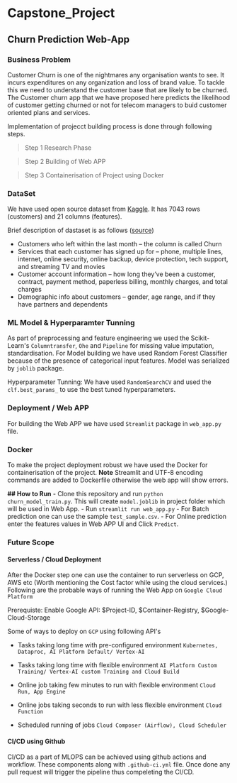 # Capstone_Project
## Churn Prediction Web-App

### Business Problem
Customer Churn is one of the nightmares any organisation wants to see. It incurs expenditures on any organization and loss of brand value. 
To tackle this we need to understand the customer base that are likely to be churned. 
The Customer churn app that we have proposed here predicts the likelihood of customer getting churned or not for telecom managers to buid customer oriented plans and services.

Implementation of projecct building process is done through following steps.

> Step 1 Research Phase

> Step 2 Building of Web APP

> Step 3 Containerisation of Project using Docker


### DataSet
 We have used open source dataset from [Kaggle](https://www.kaggle.com/blastchar/telco-customer-churn). It has 7043 rows (customers) and 21 columns (features).
 
 Brief description of dastaset is as follows ([source](https://www.kaggle.com/blastchar/telco-customer-churn))
- Customers who left within the last month – the column is called Churn
- Services that each customer has signed up for – phone, multiple lines, internet, online security, online backup, device protection, tech support, and streaming TV and movies
- Customer account information – how long they’ve been a customer, contract, payment method, paperless billing, monthly charges, and total charges
- Demographic info about customers – gender, age range, and if they have partners and dependents

### ML Model & Hyperparamter Tunning

As part of preprocessing and feature engineering we used the Scikit-Learn's `Columntransfer`, `Ohe` and `Pipeline` for missing value imputation, standardisation. For Model building we have used Random Forest Classifier because of the presence of categorical input features. Model was serialized by `joblib` package.

Hyperparameter Tunning:  We have used `RandomSearchCV` and used the `clf.best_params_` to use the best tuned hyperparameters.  

### Deployment / Web APP
For building the Web APP we have used `Streamlit` package in `web_app.py` file.

### Docker
To make the project deployment robust we have used the Docker for containerisation of the project.
**Note**  Streamlit and UTF-8 encoding commands are added to Dockerfile otherwise the web app will show errors.

**## How to Run** 
     - Clone this repository and run `python churn_model_train.py`. This will create `model.joblib` in project folder which will be used in Web App.
     - Run `streamlit run web_app.py`
     - For Batch prediction one can use the sample `test_sample.csv`.
     - For Online prediction enter the features values in Web APP UI and Click `Predict`.


### Future Scope

#### Serverless / Cloud Deployment

After the Docker step one can use the container to run serverless on GCP, AWS etc (Worth mentioning the Cost factor while using the cloud services.)
Following are the probable ways of running the Web App on 
`Google Cloud Platform`

Prerequiste: Enable Google API: $Project-ID, $Container-Registry, $Google-Cloud-Storage

Some of ways to deploy on `GCP` using following API's
 - Tasks taking long time with pre-configured environment
       `Kubernetes, Dataproc, AI Platform Default/ Vertex-AI`

- Tasks taking long time with flexible environment
    `AI Platform Custom Training/ Vertex-AI custom Training and Cloud Build`
    
 - Online job taking few minutes to run with flexible environment
      `Cloud Run, App Engine`
  
  - Online jobs taking seconds to run with less flexible environment
       `Cloud Function`
       
  - Scheduled running of jobs
       `Cloud Composer (Airflow), Cloud Scheduler`

#### CI/CD using Github

 CI/CD as a part of MLOPS can be achieved using github actions and workflow. These components along with `.github-ci.yml` file.
 Once done any pull request will trigger the pipeline thus compeleting the CI/CD.

